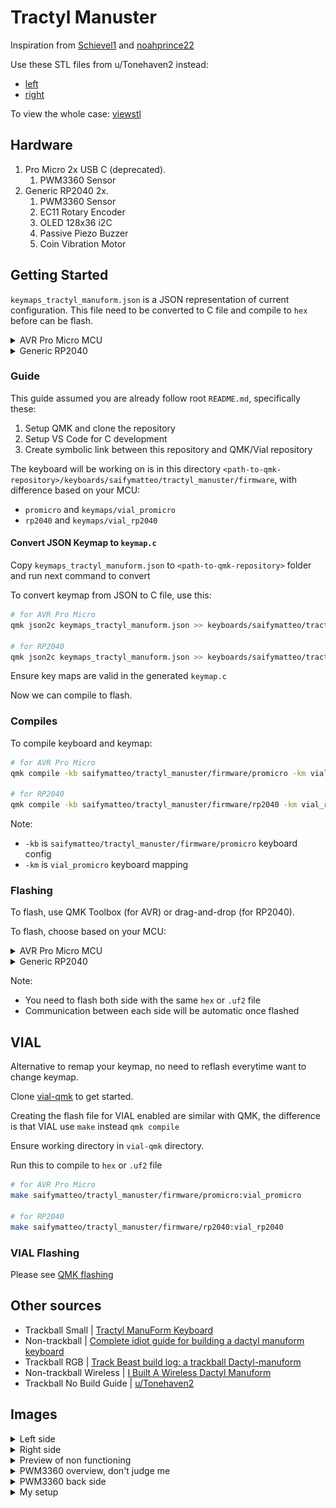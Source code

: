 # Tractyl Manuster

Inspiration from [Schievel1](https://github.com/Schievel1/dactyl_manuform_r_track) and [noahprince22](https://github.com/noahprince22/tractyl-manuform-keyboard)

Use these STL files from u/Tonehaven2 instead:

- [left](https://gitlab.com/keyboards1/dm_left/-/blob/master/boolean/left.stl)
- [right](https://gitlab.com/keyboards1/dm_r_track/-/blob/master/boolean/right.stl)

To view the whole case: [viewstl](https://www.viewstl.com/)

## Hardware

1. Pro Micro 2x USB C (deprecated).
    1. PWM3360 Sensor
2. Generic RP2040 2x.
    1. PWM3360 Sensor
    2. EC11 Rotary Encoder
    3. OLED 128x36 i2C
    4. Passive Piezo Buzzer
    5. Coin Vibration Motor

## Getting Started

`keymaps_tractyl_manuform.json` is a JSON representation of current configuration. This file need to be converted to C file and compile to `hex` before can be flash.

<details>
<summary>AVR Pro Micro MCU</summary>

> Refer `promicro/KBPinouts.png` for right side pin layout and `promicro/wiring_left.png` for left. Both wiring are similar, so can refer left side.
</details>

<details>
<summary>Generic RP2040</summary>

> Refer `rp2040/tractyl_rp2040_pinout.pdf` for both left and right side pin layout.
</details>

### Guide

This guide assumed you are already follow root `README.md`, specifically these:

1. Setup QMK and clone the repository
2. Setup VS Code for C development
3. Create symbolic link between this repository and QMK/Vial repository

The keyboard will be working on is in this directory `<path-to-qmk-repository>/keyboards/saifymatteo/tractyl_manuster/firmware`, with difference based on your MCU:

- `promicro` and `keymaps/vial_promicro`
- `rp2040` and `keymaps/vial_rp2040`

#### Convert JSON Keymap to `keymap.c`

Copy `keymaps_tractyl_manuform.json` to `<path-to-qmk-repository>` folder and run next command to convert

To convert keymap from JSON to C file, use this:

```bash
# for AVR Pro Micro
qmk json2c keymaps_tractyl_manuform.json >> keyboards/saifymatteo/tractyl_manuster/firmware/keymaps/vial_promicro/keymap.c

# for RP2040
qmk json2c keymaps_tractyl_manuform.json >> keyboards/saifymatteo/tractyl_manuster/firmware/keymaps/vial_rp2040/keymap.c
```

Ensure key maps are valid in the generated `keymap.c`

Now we can compile to flash.

### Compiles

To compile keyboard and keymap:

```bash
# for AVR Pro Micro
qmk compile -kb saifymatteo/tractyl_manuster/firmware/promicro -km vial_promicro

# for RP2040
qmk compile -kb saifymatteo/tractyl_manuster/firmware/rp2040 -km vial_rp2040
```

Note:

- `-kb` is `saifymatteo/tractyl_manuster/firmware/promicro` keyboard config
- `-km` is `vial_promicro` keyboard mapping

### Flashing

To flash, use QMK Toolbox (for AVR) or drag-and-drop (for RP2040).

To flash, choose based on your MCU:

<details>
<summary>AVR Pro Micro MCU</summary>

> Set local file to `saifymatteo_tractyl_manuster_firmware_vial_promicro.hex` and MCU to `ATmega32U4`.
>
> Start flashing by shorting RST and GND pin or press the reset switch on the back.
>
> Once done, quickly press Flash.
>
> If need to clear EEPROM, double press reset switch and press Clear EEPROM.
</details>

<details>
<summary>Generic RP2040</summary>

> Refer `rp2040/tractyl_rp2040_pinout.pdf` for both left and right side pin layout.
>
> Start flashing by shorting RUN and GND pin 2 times.
>
> Once done, you can proceed to use drag-and-drop the `saifymatteo_tractyl_manuster_firmware_rp2040_vial_rp2040.uf2` file to the RP2040 drive.
</details>

Note:

- You need to flash both side with the same `hex` or `.uf2` file
- Communication between each side will be automatic once flashed

## VIAL

Alternative to remap your keymap, no need to reflash everytime want to change keymap.

Clone [vial-qmk](https://github.com/vial-kb/vial-qmk) to get started.

Creating the flash file for VIAL enabled are similar with QMK, the difference is that VIAL use `make` instead `qmk compile`

Ensure working directory in `vial-qmk` directory.

Run this to compile to `hex` or `.uf2` file

```bash
# for AVR Pro Micro
make saifymatteo/tractyl_manuster/firmware/promicro:vial_promicro

# for RP2040
make saifymatteo/tractyl_manuster/firmware/rp2040:vial_rp2040
```

### VIAL Flashing

Please see [QMK flashing](#flashing)

## Other sources

- Trackball Small | [Tractyl ManuForm Keyboard](https://github.com/noahprince22/tractyl-manuform-keyboard)
- Non-trackball | [Complete idiot guide for building a dactyl manuform keyboard](https://medium.com/swlh/complete-idiot-guide-for-building-a-dactyl-manuform-keyboard-53454845b065)
- Trackball RGB | [Track Beast build log: a trackball Dactyl-manuform](https://medium.com/@kincade/track-beast-build-log-a-trackball-dactyl-manuform-19eaa0880222)
- Non-trackball Wireless | [I Built A Wireless Dactyl Manuform](https://tuxtower.net/blog/dactylmanuform/)
- Trackball No Build Guide | [u/Tonehaven2](https://www.reddit.com/r/ErgoMechKeyboards/comments/l5n0ab/trackball_in_a_dactyl_manuform_5x6_by_uqqurn/)

## Images

<details>
<summary>Left side</summary>

![slave-left-side](images/110c4cea-f8a7-48b2-a0ac-2569b0ca3a83.jpg)
</details>
<details>
<summary>Right side</summary>

![master-right-side](images/40a449f4-e20b-490b-82b0-d6f21da3e662.jpg)
</details>
<details>
<summary>Preview of non functioning</summary>

![both-side-non-functioning](images/PXL_20241107_162940886.jpg)
</details>
<details>
<summary>PWM3360 overview, don't judge me</summary>

![master-pwm3360](images/PXL_20250831_062650070.MACRO_FOCUS.jpg)
</details>
<details>
<summary>PWM3360 back side</summary>

![master-pwm3360-back-side](images/PXL_20250831_070929245.MACRO_FOCUS.jpg)
</details>
<details>
<summary>My setup</summary>

![my-setup](images/PXL_20250117_034745872.jpg)
</details>
